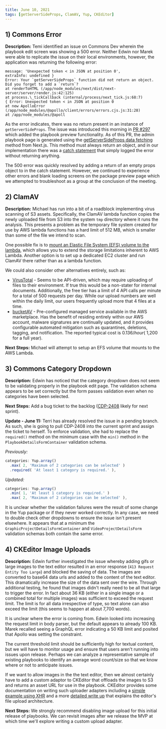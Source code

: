 ```yaml
---
title: June 10, 2021
tags: [getServerSideProps, ClamAV, Yup, CKEditor]
---
```


## 1) Commons Error

**Description:** Temi identified an issue on Commons Dev wherein the playbook edit screen was showing a 500 error. Neither Edwin nor Marek were able to replicate the issue on their local environments, however, the application was returning the following error:

```text
message: 'Unexpected token < in JSON at position 0',
extraInfo: undefined }
Error: Your `getServerSideProps` function did not return an object. Did you forget to add a `return`?
at renderToHTML (/app/node_modules/next/dist/next-server/server/render.js:42:125)
at process.\_tickCallback (internal/process/next_tick.js:68:7)
{ Error: Unexpected token < in JSON at position 0
at new ApolloError (/app/node_modules/@apollo/client/errors/errors.cjs.js:31:28)
at /app/node_modules/@apoll
```

As the error indicates, there was no return present in an instance of `getServerSideProps`. The issue was introduced this morning in [PR #297](https://github.com/IIP-Design/content-commons-client/pull/297) which added the playbook preview functionality. As of this PR, the admin playbook page is generated using the [getServerSideProps data fetching](https://nextjs.org/docs/basic-features/data-fetching#getserversideprops-server-side-rendering) method from Next.js. This method must always return an object, and in our implementation there was a [catch statement](https://github.com/IIP-Design/content-commons-client/blob/36fe128b62456ee781d734aa2546fa58fb0653cf/pages/admin/package/playbook/%5B...slug%5D.js#L48) that simply logged the error without returning anything.

The 500 error was quickly resolved by adding a return of an empty props object to in the catch statement. However, we continued to experience other errors and blank loading screens on the package preview page which we attempted to troubleshoot as a group at the conclusion of the meeting.

## 2) ClamAV

**Description:** Michael has run into a bit of a roadblock implementing virus scanning of S3 assets. Specifically, the ClamAV lambda function copies the newly uploaded file from S3 into the system `tmp` directory where it runs the analysis. This presents a problem as the temporary file system created for use by AWS lambda functions has a hard limit of 512 MB, which is smaller than some of the file we intend to scan.

One possible fix is to [mount an Elastic File System (EFS) volume to the lambda](https://aws.amazon.com/blogs/compute/using-amazon-efs-for-aws-lambda-in-your-serverless-applications/), which allows you to extend the storage limitations inherent to AWS Lambda. Another option is to set up a dedicated EC2 cluster and run ClamAV there rather than as a lambda function.

We could also consider other alternatives entirely, such as:

- [VirusTotal](https://www.virustotal.com/gui/) - Seems to be API-driven, which may require uploading of files to their environment. If true this would be a non-stater for internal documents. Additionally, the free tier has a limit of 4 API calls per minute for a total of 500 requests per day. While our upload numbers are well within the daily limit, our users frequently upload more that 4 files at a time.
- [bucketAV](https://aws.amazon.com/marketplace/pp/prodview-sykoblbsdgw2o) - Pre-configured managed service available in the AWS marketplace. Has the benefit of residing entirely within our AWS account, malware signatures are continually updated, and it provides configurable automated mitigation such as quarantines, deletions, tagging, and notification. The reported typical cost is $0.136/hour (~$1,200 for a full year).

**Next Steps:** Michael will attempt to setup an EFS volume that mounts to the AWS Lambda.

## 3) Commons Category Dropdown

**Description:** Edwin has noticed that the category dropdown does not seem to be validating properly in the playbook edit page. The validation schema appears to be set correctly but the form passes validation even when no categories have been selected.

**Next Steps:** Add a bug ticket to the backlog ([CDP-2408](https://design.atlassian.net/browse/CDP-2408) likely for next sprint).

**Update - June 11:** Terri has already resolved the issue in a pending branch. As such, she is going to pull CDP-2408 into the current sprint and assign the ticket to herself. To enforce validation, she had to replace the `required()` method on the minimum case with the `min()` method in the `PlaybookDetailsFormContainer` validation schema.

_Previously:_

```js
categories: Yup.array()
  .max( 2, 'Maximum of 2 categories can be selected' )
  .required( 'At least 1 category is required.' ),
```

_Updated:_

```js
categories: Yup.array()
  .min( 1, 'At least 1 category is required.' )
  .max( 2, 'Maximum of 2 categories can be selected' ),
```

It is unclear whether the validation failures were the result of some change in the Yup package or if they never worked correctly. In any case, we need to double check other dropdowns to ensure the issue isn't present elsewhere. It appears that at a minimum the `GraphicProjectDetailsFormContainer` and `VideoProjectDetailsForm` validation schemas both contain the same error.

## 4) CKEditor Image Uploads

**Description:** Edwin further investigated the issue whereby adding gifs or large images to the text editor resulted in an error response (`413 Request Entity Too Large`) and blocked the saving of data. The images are converted to base64 data urls and added to the content of the text editor. This dramatically increase the size of the data sent over the wire. Through additional testing, he found that images didn't really need to be all that large to trigger the error. In fact about 36 KB (either in a single image or a combined total for multiple images) was sufficient to exceed the request limit. The limit is for all data irrespective of type, so text alone can also exceed the limit (this seems to happen at about 7,700 words).

It is unclear where the error is coming from. Edwin looked into increasing the request limit in body parser, but the default appears to already 100 KB. Marek recalled seeing a GraphQL error indicating a 50 KB limit and posited that Apollo was setting the constraint.

The current threshold limit should be sufficiently high for textual content, but we will have to monitor usage and ensure that users aren't running into issues upon release. Perhaps we can analyze a representative sample of existing playbooks to identify an average word count/size so that we know where or not to anticipate issues.

If we want to allow images in the the text editor, then we almost certainly have to add a custom adaptor to CKEditor that offloads the images to S3 and returns an asset URL for use in the playbook. CKEditor provides some documentation on writing such uploader adapters including a [simple example using XHR](https://ckeditor.com/docs/ckeditor5/latest/features/image-upload/simple-upload-adapter.html) and a more [detailed write up](https://ckeditor.com/docs/ckeditor5/latest/framework/guides/deep-dive/upload-adapter.html) that explains the editor's file upload architecture.

**Next Steps:** We strongly recommend disabling image upload for this initial release of playbooks. We can revisit images after we release the MVP at which time we'll explore writing a custom upload adapter.
